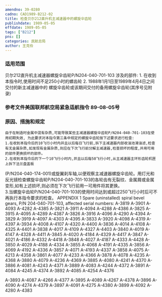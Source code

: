 ```yaml
---
amendno: 39-0280  
cadno: CAD1989-B212-02  
title: 检查贝尔212直升机主减速器中的螺旋伞齿轮  
publishdate: 1989-05-05  
effdate: 1989-05-05  
tags: ["B212"]  
pns: []  
categories: 民航总局  
author: 王克俭  
---
```

  
### 适用范围  
贝尔212直升机主减速器螺旋伞齿轮P/N204-040-701-103 涉及的部件:
1.
在收到本指令时,使用时间不足250小时的螺齿轮
2.
1988年1月1日至1989年4月4日之间交付的新主减速器中的 螺旋伞齿轮或该期间交付的备用螺旋伞齿轮(其序号见附录)  
  
<!--more-->  
### 参考文件美国联邦航空局紧急适航指令 89-08-05号  
  
### 原因、措施和规定  
    由于在制造时金属中混有杂质,可能导致某些主减速器螺旋伞齿轮P/N204-040-701-103在使用初期失效, 为此要求对本指令第三条中规定的螺旋伞齿轮按下述要求进行检查:  
    1.在收到本指令后的10飞行小时内并且以后每日飞行前,拆下主减速器内部收油池滑油滤,检查有无金属杂质,如发现有金属杂质,则应在下次飞行前分解主减速器,检查损坏的程度,并用可用的部件更换损坏的部件。  
    2.在收到本指令后的下一个10飞行小时内,并且以后每50飞行小时,从主减速器主环形齿轮机匣上拆下法兰盘盖板  
  
  
(P/N204-040-174-001)或旋翼刹车轴,以便观察主减速器螺旋伞齿轮。用灯光和反光镜检查螺旋伞齿轮P/N204-040-701-103的各轮齿有无裂纹、金属屑或金属变形,如有上述损坏,则必须在下次飞行前用一可用件将其更换。  
3.当螺旋伞齿轮P/N204-040-701-103的使用时间达到或超过250飞行小时后可不再执行本指令要求的检查。 APPENDIX 1 Spare (uninstalled) spiral bevel gears, P/N 204-040-701-103, affected serial numbers: A-3819  A-3901  A-4093  A-4282  A-4385 A-3821  A-3911  A-4094  A-4288  A-4386 A-3825  A-3915  A-4095  A-4289  A-4387 A-3826  A-3916  A-4096  A-4290  A-4394 A-3829  A-3919  A-4097  A-4303  A-4395 A-3833  A-3920  A-4098  A-4319  A-4397 A-3934  A-4008  A-4107  A-4320  A-4400 A-3836  A-4014  A-4108  A-4325  A-4401 A-3838  A-4017  A-4109  A-4327  A-4403 A-3840  A-4019  A-4147  A-4328  A-4411 A-3845  A-4020  A-4184  A-4329  A-4417 A-3847  A-4021  A-4186  A-4332  A-4418 A-3848  A-4027  A-4187  A-4333  A-4428 A-3850  A-4029  A-4188  A-4334 A-3855  A-4068  A-4191  A-4335 A-3856  A-4069  A-4192  A-4336 A-3857  A-4071  A-4193  A-4337 A-3858  A-4075  A-4213  A-4358 A-3861  A-4077  A-4233  A-4366 A-3878  A-4078  A-4235  A-4368 A-3880  A-4079  A-4236  A-4369 A-3885  A-4080  A-4241  A-4370 A-3886  A-4081  A-4243  A-4371 A-3889  A-4083  A-4244  A-4372 A-3891  A-4084  A-4245  A-4374 A-3892  A-4085  A-4254  A-4376  
  
A-3893  A-4087  A-4266  A-4377 A-3895  A-4089  A-4267  A-4378 A-3896  A-4090  A-4274  A-4379 A-3897  A-4091  A-4275  A-4380 A-3899  A-4092  A-4280  A-4383  
